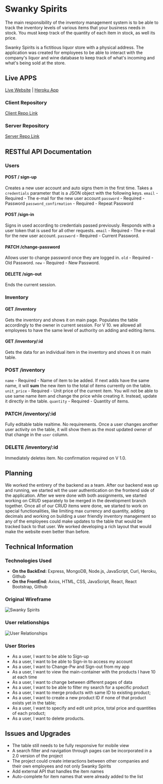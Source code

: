 # Swanky Spirits

The main responsibility of the inventory management system is to be able to track the inventory levels of various items that your business needs in stock. You must keep track of the quantity of each item in stock, as well its price.

Swanky Spirits is a fictitious liquor store with a physical address. The application was created for employees to be able to interact with the company's liquor and wine database to keep track of what's incoming and what's being sold at the store.

## Live APPS

[Live Website](https://callback-ktz.github.io/swanky-spirits-client) | [Heroku App](https://glacial-cliffs-16241.herokuapp.com)

### Client Repository

[Client Repo Link](https://github.com/Callback-ktz/swanky-spirits-client)

### Server Repository

[Server Repo Link](https://github.com/Callback-ktz/swanky-spirits-server)

## RESTful API Documentation

### Users

#### POST / sign-up

Creates a new user account and auto signs them in the first time.
Takes a `credentials` parameter that is a JSON object with the following keys.
`email` - Required - The e-mail for the new user account
`password` - Required - Password
`password_confirmation` - Required - Repeat Password

#### POST /sign-in

Signs in used according to credentials passed previously. Responds with a user token that is used for all other requests.
`email` - Required - The e-mail for the new user account.
`password` - Required - Current Password.

#### PATCH /change-password

Allows user to change password once they are logged in.
`old` - Required - Old Password.
`new` - Required - New Password.

#### DELETE /sign-out

Ends the current session.

### Inventory

#### GET /inventory

Gets the inventory and shows it on main page. Populates the table accordingly to the owner in current session. For V 10. we allowed all employees to have the same level of authority on adding and editing items.

#### GET /inventory/:id

Gets the data for an individual item in the inventory and shows it on main table.

### POST /inventory

`name` - Required - Name of item to be added. If next adds have the same name, it will **sum** the new item to the total of items currently on the table.
`unit_price` - Required - Unit price of the current item. You will not be able to use same name item and change the price while creating it. Instead, update it directly in the table.
`quantity` - Required - Quantity of items.

### PATCH /inventory/:id

Fully editable table realtime. No requirements. Once a user changes another user activity on the table, it will show them as the most updated owner of that change in the `user` column.

### DELETE /inventory/:id

Immediately deletes item. No confirmation required on V 1.0.

## Planning

We worked the entirery of the backend as a team. After our backend was up and running, we started wit the user authentication on the frontend side of the application. After we were done with both assignments, we started working on CRUD separately to be merged in the development branch together. Once all of our CRUD items were done, we started to work on special functionalities, like limiting max currency and quantity, adding decimals and working on building a user friendly inventory management so any of the employees could make updates to the table that would be tracked back to that user. We worked developing a rich layout that would make the website even better than before.

## Technical Information

### Technologies Used

- **On the BackEnd:**
Express, MongoDB, Node.js, JavaScript, Curl, Heroku, Github
- **On the FrontEnd:**
Axios, HTML, CSS, JavaScript, React, React Bootstrap, Github

### Original Wireframe

![Swanky Spirits](https://i.imgur.com/Ekqjqv5.jpg)

### User relationships

![User Relationships](https://i.imgur.com/psotpgR.jpg)

### User Stories

- As a user, I want to be able to Sign-up
- As a user, I want to be able to Sign-in to access my account
- As a user, I want to Change-Pw and Sign-out from my app
- As a user, I want to view the main-container with the products I have 10 at each time
- As a user, I want to change between different pages of data
- As a user, I want to be able to filter my search for a specific product
- As a user, I want to merge products with same ID to existing product;
- As a user, I want to create a new product ID if none of that product exists yet in the table;
- As a user, I want to specify and edit unit price, total price and quantities of each product;
- As a user, I want to delete products.

## Issues and Upgrades

- The table still needs to be fully responsive for mobile view
- A search filter and navigation through pages can be incorporated in a 2.0 version of the project
- The project could create interactions between other companies and their own employees and not only Swanky Spirits
- Add external API that handles the item names
- Auto-complete for item names that were already added to the list
